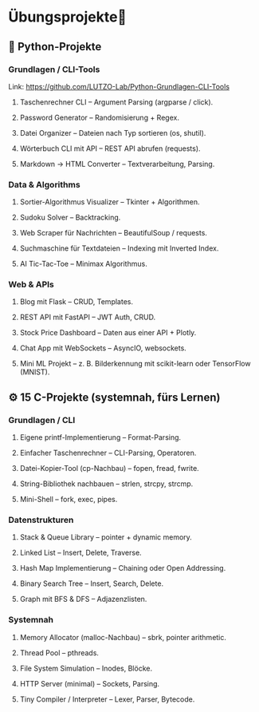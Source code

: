 # Übungsprojekte🤯

## 🐍 Python-Projekte
### Grundlagen / CLI-Tools

Link: https://github.com/LUTZO-Lab/Python-Grundlagen-CLI-Tools

1. Taschenrechner CLI – Argument Parsing (argparse / click).

2. Password Generator – Randomisierung + Regex.

3. Datei Organizer – Dateien nach Typ sortieren (os, shutil).

4. Wörterbuch CLI mit API – REST API abrufen (requests).

5. Markdown → HTML Converter – Textverarbeitung, Parsing.

### Data & Algorithms

1. Sortier-Algorithmus Visualizer – Tkinter + Algorithmen.

2. Sudoku Solver – Backtracking.

3. Web Scraper für Nachrichten – BeautifulSoup / requests.

4. Suchmaschine für Textdateien – Indexing mit Inverted Index.

5. AI Tic-Tac-Toe – Minimax Algorithmus.

### Web & APIs

1. Blog mit Flask – CRUD, Templates.

2. REST API mit FastAPI – JWT Auth, CRUD.

3. Stock Price Dashboard – Daten aus einer API + Plotly.

4. Chat App mit WebSockets – AsyncIO, websockets.

5. Mini ML Projekt – z. B. Bilderkennung mit scikit-learn oder TensorFlow (MNIST).


## ⚙️ 15 C-Projekte (systemnah, fürs Lernen)
### Grundlagen / CLI

1. Eigene printf-Implementierung – Format-Parsing.

2. Einfacher Taschenrechner – CLI-Parsing, Operatoren.

3. Datei-Kopier-Tool (cp-Nachbau) – fopen, fread, fwrite.

4. String-Bibliothek nachbauen – strlen, strcpy, strcmp.

5. Mini-Shell – fork, exec, pipes.

### Datenstrukturen

1. Stack & Queue Library – pointer + dynamic memory.

2. Linked List – Insert, Delete, Traverse.

3. Hash Map Implementierung – Chaining oder Open Addressing.

4. Binary Search Tree – Insert, Search, Delete.

5. Graph mit BFS & DFS – Adjazenzlisten.

### Systemnah

1. Memory Allocator (malloc-Nachbau) – sbrk, pointer arithmetic.

2. Thread Pool – pthreads.

3. File System Simulation – Inodes, Blöcke.

4. HTTP Server (minimal) – Sockets, Parsing.

5. Tiny Compiler / Interpreter – Lexer, Parser, Bytecode.
